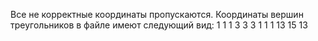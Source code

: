 Все не корректные координаты пропускаются.
Координаты вершин треугольников в файле имеют следующий вид:
1 1 1 3 3 3
1 1 1 13 15 13
